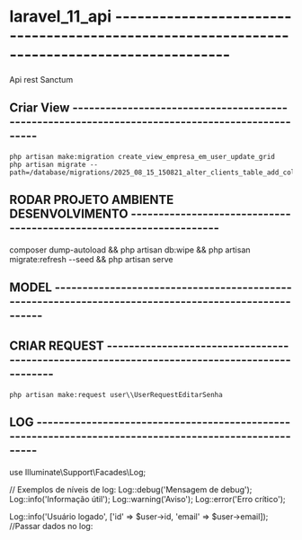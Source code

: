 # laravel_11_api --------------------------------------------------------------------------------------------
Api rest Sanctum

## Criar View -----------------------------------------------------------------------------------------------
    php artisan make:migration create_view_empresa_em_user_update_grid
    php artisan migrate --path=/database/migrations/2025_08_15_150821_alter_clients_table_add_column_is_company_grupo.php

## RODAR PROJETO AMBIENTE DESENVOLVIMENTO -------------------------------------------------------------------
composer dump-autoload && php artisan db:wipe && php artisan migrate:refresh --seed && php artisan serve

## MODEL ----------------------------------------------------------------------------------------------------


## CRIAR REQUEST --------------------------------------------------------------------------------------------
    php artisan make:request user\\UserRequestEditarSenha                                 


## LOG ------------------------------------------------------------------------------------------------------
use Illuminate\Support\Facades\Log;

// Exemplos de níveis de log:
Log::debug('Mensagem de debug');
Log::info('Informação útil');
Log::warning('Aviso');
Log::error('Erro crítico');

Log::info('Usuário logado', ['id' => $user->id, 'email' => $user->email]);  //Passar dados no log: